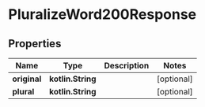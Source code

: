 
# PluralizeWord200Response

## Properties
Name | Type | Description | Notes
------------ | ------------- | ------------- | -------------
**original** | **kotlin.String** |  |  [optional]
**plural** | **kotlin.String** |  |  [optional]



